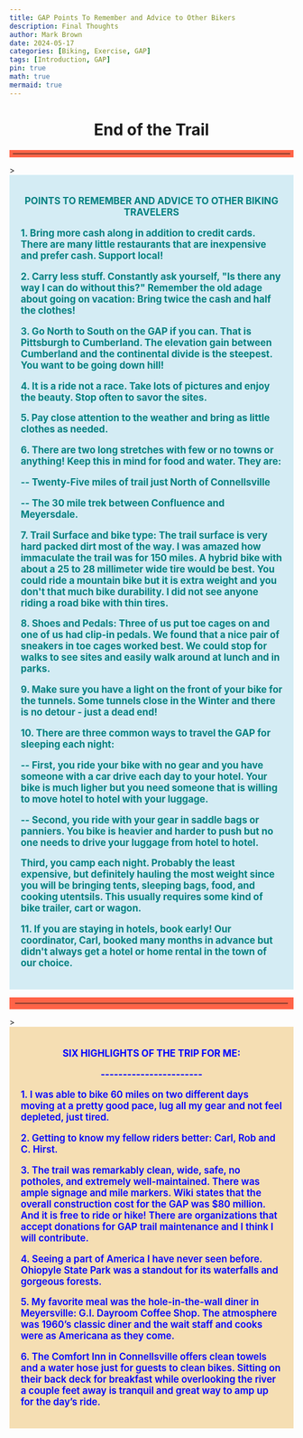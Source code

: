```yaml
---
title: GAP Points To Remember and Advice to Other Bikers 
description: Final Thoughts
author: Mark Brown
date: 2024-05-17
categories: [Biking, Exercise, GAP]
tags: [Introduction, GAP]
pin: true
math: true
mermaid: true
---
```


# <center>End of the Trail</center>

<hr style="border: 6px solid Tomato; width 75%;">>

<div style="background-color:#D4ECF4; padding:20px">
<center>
<p style="color:Teal; font-size:larger; font-weight:bold ">POINTS TO REMEMBER AND ADVICE TO OTHER BIKING TRAVELERS </p></center>

<p style="color:Teal; font-size:larger; font-weight:bold ">1. Bring more cash along in addition to credit cards. There are many little restaurants that are inexpensive and prefer cash.  Support local!</p>
   
<p style="color:Teal; font-size:larger; font-weight:bold ">2. Carry less stuff.  Constantly ask yourself, "Is there any way I can do without this?"  Remember the old adage about going on vacation:  Bring twice the cash and half the clothes!</p>

<p style="color:Teal; font-size:larger; font-weight:bold ">3. Go North to South on the GAP if you can.  That is Pittsburgh to Cumberland.  The elevation gain between Cumberland and the continental divide is the steepest.  You want to be going down hill!</p>

<p style="color:Teal; font-size:larger; font-weight:bold ">4. It is a ride not a race.  Take lots of pictures and enjoy the beauty.  Stop often to savor the sites.</p>

<p style="color:Teal; font-size:larger; font-weight:bold ">5. Pay close attention to the weather and bring as little clothes as needed.</P>

<p style="color:Teal; font-size:larger; font-weight:bold ">6. There are two long stretches with few or no towns or anything! Keep this in mind for food and water.  They are:</P>
<p style="color:Teal; font-size:larger; font-weight:bold ">--   Twenty-Five miles of trail just North of Connellsville</p>
<p style="color:Teal; font-size:larger; font-weight:bold ">--   The 30 mile trek between Confluence and Meyersdale.</p>

<p style="color:Teal; font-size:larger; font-weight:bold ">7. Trail Surface and bike type:  The trail surface is very hard packed dirt most of the way.  I was amazed how immaculate the trail was for 150 miles.  A hybrid bike with about a 25 to 28 millimeter wide tire would be best. You could ride a mountain bike but it is extra weight and you don't that much bike durability.  I did not see anyone riding a road bike with thin tires.</P>

<p style="color:Teal; font-size:larger; font-weight:bold ">8. Shoes and Pedals:  Three of us put toe cages on and one of us had clip-in pedals.  We found that a nice pair of sneakers in toe cages worked best.  We could stop for walks to see sites and easily walk around at lunch and in parks.</p>

<p style="color:Teal; font-size:larger; font-weight:bold ">9. Make sure you have a light on the front of your bike for the tunnels.  Some tunnels close in the Winter and there is no detour - just a dead end!</p>

<p style="color:Teal; font-size:larger; font-weight:bold ">10. There are three common ways to travel the GAP for sleeping each night:</p>

<p style="color:Teal; font-size:larger; font-weight:bold ">-- First, you ride your bike with no gear and you have someone with a car drive each day to your hotel.  Your bike is much ligher but you need someone that is willing to move hotel to hotel with your luggage.</p>

<p style="color:Teal; font-size:larger; font-weight:bold ">-- Second, you ride with your gear in saddle bags or panniers.  You bike is heavier and harder to push but no one needs to drive your luggage from hotel to hotel.</p>

<p style="color:Teal; font-size:larger; font-weight:bold ">Third, you camp each night.  Probably the least expensive, but definitely hauling the most weight since you will be bringing tents, sleeping bags, food, and cooking utentsils.  This usually requires some kind of bike trailer, cart or wagon.</p>

<p style="color:Teal; font-size:larger; font-weight:bold ">11.  If you are staying in hotels, book early!  Our coordinator, Carl, booked many months in advance but didn't always get a hotel or home rental in the town of our choice.</p>



</div>

<hr style="border: 10px solid Tomato; width 75%;">>

<div style="background-color:Wheat; padding:20px">
<center>
<p style="color:Blue; font-size:larger; font-weight:bold ">SIX HIGHLIGHTS OF THE TRIP FOR ME: </p></center>

<center>
<p style="color:Blue; font-size:larger; font-weight:bold ">-----------------------</p></center>

<p style="color:Blue; font-size:larger; font-weight:600 ">1.     I was able to bike 60 miles on two different days moving at a pretty good pace, lug all my gear and not feel depleted, just tired.</p>

<p style="color:Blue; font-size:larger; font-weight:600 ">2.    Getting to know my fellow riders better:  Carl, Rob and C. Hirst.  </p>

<p style="color:Blue; font-size:larger; font-weight:600 ">3.    The trail was remarkably clean, wide, safe, no potholes, and extremely well-maintained. There was ample signage and mile markers.  Wiki states that the overall construction cost for the GAP was $80 million.  And it is free to ride or hike!   There are organizations that accept donations for GAP trail maintenance and I think I will contribute.</p>

<p style="color:Blue; font-size:larger; font-weight:600 ">4.    Seeing a part of America I have never seen before.  Ohiopyle State Park was a standout for its waterfalls and gorgeous forests.</p>

<p style="color:Blue; font-size:larger; font-weight:600 ">5.    My favorite meal was the hole-in-the-wall diner in Meyersville: G.I. Dayroom Coffee Shop.  The atmosphere was 1960’s classic diner and the wait staff and cooks were as Americana as they come.</p>
    
<p style="color:Blue; font-size:larger; font-weight:600 ">6.    The Comfort Inn in Connellsville offers clean towels and a water hose just for guests to clean bikes.  Sitting on their back deck for breakfast while overlooking the river a couple feet away is tranquil and great way to amp up for the day’s ride.</p>

</div>
 
 